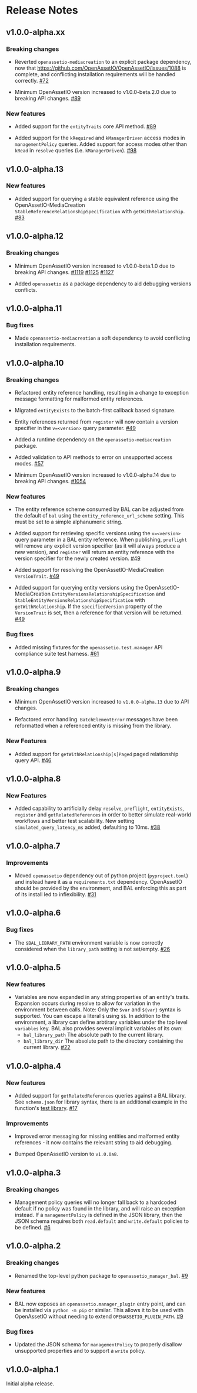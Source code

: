 Release Notes
=============

v1.0.0-alpha.xx
---------------

### Breaking changes

- Reverted `openassetio-mediacreation` to an explicit package
  dependency, now that
  https://github.com/OpenAssetIO/OpenAssetIO/issues/1088 is complete,
  and conflicting installation requirements will be handled correctly.
  [#72](https://github.com/OpenAssetIO/OpenAssetIO-Manager-BAL/issues/72)

- Minimum OpenAssetIO version increased to v1.0.0-beta.2.0 due to
  breaking API changes.
  [#89](https://github.com/OpenAssetIO/OpenAssetIO-Manager-BAL/issues/89)

### New features

- Added support for the `entityTraits` core API method.
  [#89](https://github.com/OpenAssetIO/OpenAssetIO-Manager-BAL/issues/89)

- Added support for the `kRequired` and `kManagerDriven` access modes in
  `managementPolicy` queries. Added support for access modes other than
  `kRead` in `resolve` queries (i.e. `kManagerDriven`).
  [#98](https://github.com/OpenAssetIO/OpenAssetIO-Manager-BAL/issues/98)

v1.0.0-alpha.13
---------------

### New features

- Added support for querying a stable equivalent reference using the
  OpenAssetIO-MediaCreation `StableReferenceRelationshipSpecification`
  with `getWithRelationship`.
  [#83](https://github.com/OpenAssetIO/OpenAssetIO-Manager-BAL/pull/83)

v1.0.0-alpha.12
---------------

### Breaking changes

- Minimum OpenAssetIO version increased to v1.0.0-beta.1.0 due to
  breaking API changes.
  [#1119](https://github.com/OpenAssetIO/OpenAssetIO/issues/1119)
  [#1125](https://github.com/OpenAssetIO/OpenAssetIO/issues/1125)
  [#1127](https://github.com/OpenAssetIO/OpenAssetIO/issues/1127)

- Added `openassetio` as a package dependency to aid debugging
  versions conflicts.

v1.0.0-alpha.11
---------------

### Bug fixes

- Made `openassetio-mediacreation` a soft dependency to avoid
  conflicting installation requirements.

v1.0.0-alpha.10
---------------

### Breaking changes

- Refactored entity reference handling, resulting in a change to
  exception message formatting for malformed entity references.

- Migrated `entityExists` to the batch-first callback based signature.

- Entity references returned from `register` will now contain a
  version specifier in the `v=<version>` query parameter.
  [#49](https://github.com/OpenAssetIO/OpenAssetIO-Manager-BAL/pull/49)

- Added a runtime dependency on the `openassetio-mediacreation` package.

- Added validation to API methods to error on unsupported access modes.
  [#57](https://github.com/OpenAssetIO/OpenAssetIO-Manager-BAL/issues/57)

- Minimum OpenAssetIO version increased to v1.0.0-alpha.14 due to
  breaking API changes.
  [#1054](https://github.com/OpenAssetIO/OpenAssetIO/issues/1054)

### New features

- The entity reference scheme consumed by BAL can be adjusted from the
  default of `bal` using the `entity_reference_url_scheme` setting.
  This must be set to a simple alphanumeric string.

- Added support for retrieving specific versions using the `v=<version>`
  query parameter in a BAL entity reference. When publishing,
  `preflight` will remove any explicit version specifier (as it will
  always produce a new version), and `register` will return an entity
  reference with the version specifier for the newly created version.
  [#49](https://github.com/OpenAssetIO/OpenAssetIO-Manager-BAL/pull/49)

- Added support for resolving the OpenAssetIO-MediaCreation
  `VersionTrait`.
  [#49](https://github.com/OpenAssetIO/OpenAssetIO-Manager-BAL/pull/49)

- Added support for querying entity versions using the
  OpenAssetIO-MediaCreation `EntityVersionsRelationshipSpecification` and
  `StableEntityVersionsRelationshipSpecification` with
  `getWithRelationship`. If the `specifiedVersion` property of the
  `VersionTrait` is set, then a reference for that version will be
  returned.
  [#49](https://github.com/OpenAssetIO/OpenAssetIO-Manager-BAL/pull/49)

### Bug fixes

- Added missing fixtures for the `openassetio.test.manager` API
  compliance suite test harness.
  [#61](https://github.com/OpenAssetIO/OpenAssetIO-Manager-BAL/pull/61)

v1.0.0-alpha.9
--------------

### Breaking changes

- Minimum OpenAssetIO version increased to `v1.0.0-alpha.13` due to API
  changes.

- Refactored error handling. `BatchElementError` messages have been
  reformatted when a referenced entity is missing from the library.

### New Features

- Added support for `getWithRelationship[s]Paged` paged relationship
  query API.
  [#46](https://github.com/OpenAssetIO/OpenAssetIO-Manager-BAL/issues/46)

v1.0.0-alpha.8
--------------

### New Features

- Added capability to artificially delay `resolve`, `preflight`,
  `entityExists`, `register` and `getRelatedReferences` in order to
  better simulate real-world workflows and better test scalability. New
  setting `simulated_query_latency_ms` added, defaulting to 10ms.
  [#38](https://github.com/OpenAssetIO/OpenAssetIO-Manager-BAL/issues/38)

v1.0.0-alpha.7
--------------

### Improvements

- Moved `openassetio` dependency out of python project
  (`pyproject.toml`) and instead have it as a `requirements.txt`
  dependency. OpenAssetIO should be provided by the environment, and BAL
  enforcing this as part of its install led to inflexibility.
  [#31](https://github.com/OpenAssetIO/OpenAssetIO-Manager-BAL/issues/31)

v1.0.0-alpha.6
--------------

### Bug fixes

- The `$BAL_LIBRARY_PATH` environment variable is now correctly
  considered when the `library_path` setting is not set/empty.
  [#26](https://github.com/OpenAssetIO/OpenAssetIO-Manager-BAL/issues/26)

v1.0.0-alpha.5
--------------

### New features

- Variables are now expanded in any string properties of an entity's
  traits. Expansion occurs during resolve to allow for variation in the
  environment between calls. Note: Only the `$var` and `${var}` syntax
  is supported. You can escape a literal `$` using `$$`. In addition to
  the environment, a library can define arbtirary variables under the
  top level `variables` key. BAL also provides several implicit
  variables of its own:
  - `bal_library_path` The absolute path to the current library.
  - `bal_library_dir` The absolute path to the directory containing the
     current library.
  [#22](https://github.com/OpenAssetIO/OpenAssetIO-Manager-BAL/issues/22)

v1.0.0-alpha.4
--------------

### New features

- Added support for `getRelatedReferences` queries against a BAL
  library. See `schema.json` for library syntax, there is an additional
  example in the function's [test library](./tests/resources/library_business_logic_suite_related_references.json).
  [#17](https://github.com/OpenAssetIO/OpenAssetIO-Manager-BAL/issues/17)

### Improvements

- Improved error messaging for missing entities and malformed entity
  references - it now contains the relevant string to aid debugging.

- Bumped OpenAssetIO version to `v1.0.0a8`.

v1.0.0-alpha.3
--------------

### Breaking changes

- Management policy queries will no longer fall back to a hardcoded
  default if no policy was found in the library, and will raise an
  exception instead. If a `managementPolicy` is defined in the JSON
  library, then the JSON schema requires both `read.default` and
  `write.default` policies to be defined.
  [#6](https://github.com/OpenAssetIO/OpenAssetIO-Manager-BAL/issues/6)

v1.0.0-alpha.2
--------------

### Breaking changes

- Renamed the top-level python package to `openassetio_manager_bal`.
  [#9](https://github.com/OpenAssetIO/OpenAssetIO-Manager-BAL/issues/9)

### New features

- BAL now exposes an `openassetio.manager_plugin` entry point, and can
  be installed via `python -m pip` or similar. This allows it to be used
  with OpenAssetIO without needing to extend `OPENASSETIO_PLUGIN_PATH`.
  [#9](https://github.com/OpenAssetIO/OpenAssetIO-Manager-BAL/issues/9)

### Bug fixes

- Updated the JSON schema for `managementPolicy` to properly disallow
  unsupported properties and to support a `write` policy.

v1.0.0-alpha.1
--------------

Initial alpha release.
